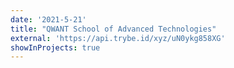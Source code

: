 ```yaml
---
date: '2021-5-21'
title: "QWANT School of Advanced Technologies"
external: 'https://api.trybe.id/xyz/uN0ykg858XG'
showInProjects: true
---
```


